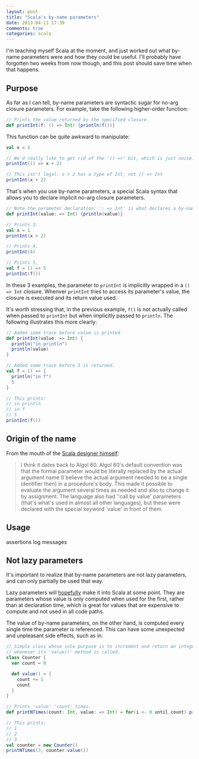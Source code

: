 ```yaml
---
layout: post
title: "Scala's by-name parameters"
date: 2013-04-11 17:39
comments: true
categories: scala
---
```

I'm teaching myself Scala at the moment, and just worked out what by-name parameters were and how they could be useful. I'll probably have forgotten two weeks from now though, and this post should save time when that happens.

## Purpose

As far as I can tell, by-name parameters are syntactic sugar for no-arg closure parameters. For example, take the following higher-order function:
```scala
// Prints the value returned by the specified closure.
def printInt(f: () => Int) {println(f())}
```

This function can be quite awkward to manipulate:
```scala
val x = 1

// We'd really like to get rid of the '() =>' bit, which is just noise.
printInt(() => x + 2)

// This isn't legal: x + 2 has a type of Int, not () => Int
printInt(x + 2)
```

That's when you use by-name parameters, a special Scala syntax that allows you to declare implicit no-arg closure parameters.
```scala
// Note the parameter declaration: ': => Int' is what declares a by-name parameter.
def printInt(value: => Int) {println(value)}

// Prints 3.
val x = 1
printInt(x + 2)

// Prints 4.
printInt(4)

// Prints 5.
val f = () => 5
printInt(f())
```

In these 3 examples, the parameter to `printInt` is implicitly wrapped in a `() => Int` closure. Whenver `printInt` tries to access its parameter's value, the closure is executed and its return value used.

It's worth stressing that, in the previous example, `f()` is not actually called when passed to `printInt` but when implicitly passed to `println`. The following illustrates this more clearly:
```scala
// Added some trace before value is printed
def printInt(value: => Int) {
  println("in println")
  println(value)
}

// Added some trace before 5 is returned.
val f = () => {
  println("in f")
  5
}

// This prints:
// in println
// in f
// 5
printInt(f())
```

## Origin of the name

From the mouth of the [Scala designer himself](http://scala-programming-language.1934581.n4.nabble.com/Why-quot-by-name-quot-parameters-are-called-this-way-tt1944598.html#a1944599):

> I think it dates back to Algol 60. Algol 60's default convention was 
> that the formal parameter would be literally replaced by the actual 
> argument name (I believe the actual argument needed to be a single 
> identifier then) in a procedure's body. This made it possible to 
> evaluate the argument several times as needed and also to change it by 
> assignment. The language also had ''call by value' parameters (that's 
> what's used in almost all other languages), but these were declared 
> with the special keyword `value' in front of them. 

## Usage

assertions
log messages

## Not lazy parameters
It's important to realize that by-name parameters are not lazy parameters, and can only partially be used that way.

Lazy parameters will [hopefully](https://issues.scala-lang.org/browse/SI-240) make it into Scala at some point. They are parameters whose value is only computed when used for the first, rather than at declaration time, which is great for values that are expensive to compute and not used in all code paths.

The value of by-name parameters, on the other hand, is computed every single time the parameter is referenced. This can have some unexpected and unpleasant side effects, such as in:
```scala
// Simple class whose sole purpose is to increment and return an integer
// whenever its 'value()' method is called.
class Counter {
  var count = 0

  def value() = {
    count += 1
    count
  }
}

// Prints 'value' 'count' times.
def printNTimes(count: Int, value: => Int) = for(i <- 0 until count) println(value)

// This prints:
// 1
// 2
// 3
val counter = new Counter()
printNTimes(3, counter.value())
```
